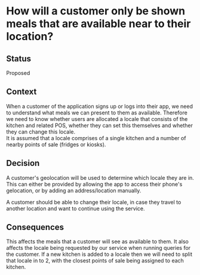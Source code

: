 #  How will a customer only be shown meals that are available near to their location?

## Status
Proposed

## Context
When a customer of the application signs up or logs into their app, we need to understand what meals we can present to them as available. Therefore we need to know whether users are allocated a locale that consists of the kitchen and related POS, whether they can set this themselves and whether they can change this locale.  
It is assumed that a locale comprises of a single kitchen and a number of nearby points of sale (fridges or kiosks).

## Decision
A customer's geolocation will be used to determine which locale they are in. This can either be provided by allowing the app to access their phone's gelocation, or by adding an address/location manually.

A customer should be able to change their locale, in case they travel to another location and want to continue using the service.

## Consequences
This affects the meals that a customer will see as available to them. It also affects the locale being requested by our service when running queries for the customer.
If a new kitchen is added to a locale then we will need to split that locale in to 2, with the closest points of sale being assigned to each kitchen. 
